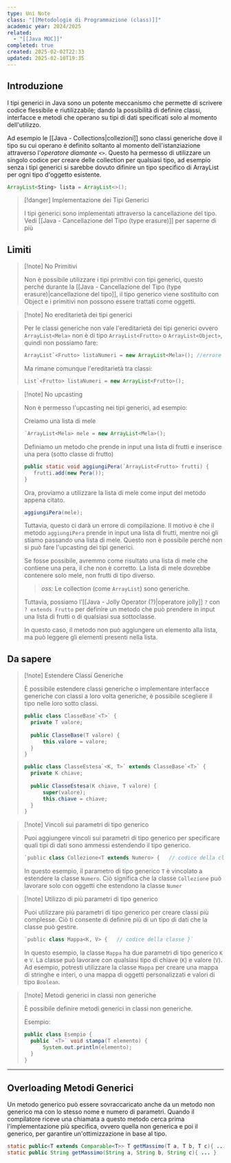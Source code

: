 ```yaml
---
type: Uni Note
class: "[[Metodologie di Programmazione (class)]]"
academic year: 2024/2025
related:
  - "[[Java MOC]]"
completed: true
created: 2025-02-02T22:33
updated: 2025-02-10T19:35
---
```

## Introduzione

I tipi generici in Java sono un potente meccanismo che permette di scrivere codice flessibile e riutilizzabile; dando la possibilità di definire classi, interfacce e metodi che operano su tipi di dati specificati solo al momento dell'utilizzo.

Ad esempio le [[Java - Collections|collezioni]] sono classi generiche dove il tipo su cui operano è definito soltanto al momento dell'istanziazione attraverso l'*operatore diamante* `<>`. Questo ha permesso di utilizzare un singolo codice per creare delle collection per qualsiasi tipo, ad esempio senza i tipi generici si sarebbe dovuto difinire un tipo specifico di ArrayList per ogni tipo d'oggetto esistente.

```java
ArrayList<Sting> lista = ArrayList<>();
```

>[!danger] Implementazione dei Tipi Generici
>
>I tipi generici sono implementati attraverso la cancellazione del tipo. Vedi [[Java - Cancellazione del Tipo  (type erasure)]] per saperne di più

## Limiti

>[!note] No Primitivi
>
>Non è possibile utilizzare i tipi primitivi con tipi generici, questo perché durante la [[Java - Cancellazione del Tipo  (type erasure)|cancellazione del tipo]], il tipo generico viene sostituito con Object e i primitivi non possono essere trattati come oggetti.

>[!note] No ereditarietà dei tipi generici
>
>Per le classi generiche non vale l'ereditarietà dei tipi generici ovvero `ArrayList<Mela>` non è di tipo `ArrayList<Frutto>` o `ArrayList<Object>`, quindi non possiamo fare:
>
>```java
>ArrayList`<Frutto> listaNumeri = new ArrayList<Mela>(); //errore
>```
>
>Ma rimane comunque l'ereditarietà tra classi:
>
>```java
>List`<Frutto> listaNumeri = new ArrayList<Frutto>();
>```

>[!note] No upcasting 
>
>Non è permesso l'upcasting nei tipi generici, ad esempio:
>
>Creiamo una lista di mele
>
>```java
>`ArrayList<Mela> mele = new ArrayList<Mela>();
>```
>
>Definiamo un metodo che prende in input una lista di frutti e inserisce una pera (sotto classe di frutto)
>
>```java
>public static void aggiungiPera(`ArrayList<Frutto> frutti) {
>    frutti.add(new Pera());
>}
>```
>
>Ora, proviamo a utilizzare la lista di mele come input del metodo appena citato.
>
>```java
>aggiungiPera(mele);
>```
>
>Tuttavia, questo ci darà un errore di compilazione. Il motivo è che il metodo `aggiungiPera` prende in input una lista di frutti, mentre noi gli stiamo passando una lista di mele. Questo non è possibile perché non si può fare l'upcasting dei tipi generici.
>
>Se fosse possibile, avremmo come risultato una lista di mele che contiene una pera, il che non è corretto. La lista di mele dovrebbe contenere solo mele, non frutti di tipo diverso.
>
>>*oss:* Le collection (come `ArrayList`) sono generiche.
>
>Tuttavia, possiamo l’[[Java - Jolly Operator (?)|operatore jolly]] `?`  con `? extends Frutto` per definire un metodo che può prendere in input una lista di frutti o di qualsiasi sua sottoclasse.
>
>In questo caso, il metodo non può aggiungere un elemento alla lista, ma può leggere gli elementi presenti nella lista.

## Da sapere

>[!note] Estendere Classi Generiche
>
>È possibile estendere classi generiche o implementare interfacce generiche con classi a loro volta generiche, è possibile scegliere il tipo nelle loro sotto classi.
>
>```java
>public class ClasseBase`<T>` { 
>	private T valore; 
>	
>	public ClasseBase(T valore) { 
>		this.valore = valore; 
>	} 
>} 
>
>public class ClasseEstesa`<K, T>` extends ClasseBase`<T>` { 
>	private K chiave; 
>	
>	public ClasseEstesa(K chiave, T valore) { 
>		super(valore); 
>		this.chiave = chiave; 
>	}
>}
>```

>[!note] Vincoli sui parametri di tipo generico
>
>Puoi aggiungere vincoli sui parametri di tipo generico per specificare quali tipi di dati sono ammessi estendendo il tipo generico.
>
>```java
>`public class Collezione<T extends Numero> {   // codice della classe }`
>```
>
>In questo esempio, il parametro di tipo generico `T` è vincolato a estendere la classe `Numero`. Ciò significa che la classe `Collezione` può lavorare solo con oggetti che estendono la classe `Numer`
>

>[!note] Utilizzo di più parametri di tipo generico
>
>Puoi utilizzare più parametri di tipo generico per creare classi più complesse. Ciò ti consente di definire più di un tipo di dati che la classe può gestire.
>
>```java
>`public class Mappa<K, V> {   // codice della classe }`
>```
>
>In questo esempio, la classe `Mappa` ha due parametri di tipo generico `K` e `V`. La classe può lavorare con qualsiasi tipo di chiave (`K`) e valore (`V`). Ad esempio, potresti utilizzare la classe `Mappa` per creare una mappa di stringhe e interi, o una mappa di oggetti personalizzati e valori di tipo `Boolean`.

>[!note] Metodi generici in classi non generiche
>
>È possibile definire metodi generici in classi non generiche.
>
>Esempio:
>
>```java
>public class Esempio { 
>	public `<T>` void stampa(T elemento) { 
>		System.out.println(elemento); 
>	} 
>}
>```

---
## Overloading Metodi Generici

Un metodo generico può essere sovraccaricato anche da un metodo non generico ma con lo stesso nome e numero di parametri. Quando il compilatore riceve una chiamata a questo metodo cerca prima l'implementazione più specifica, ovvero quella non generica e poi il generico, per garantire un'ottimizzazione in base al tipo.

```java
static public<T extends Comparable<T>> T getMassimo(T a, T b, T c){ ... }
static public String getMassimo(String a, String b, String c){ ... }
```